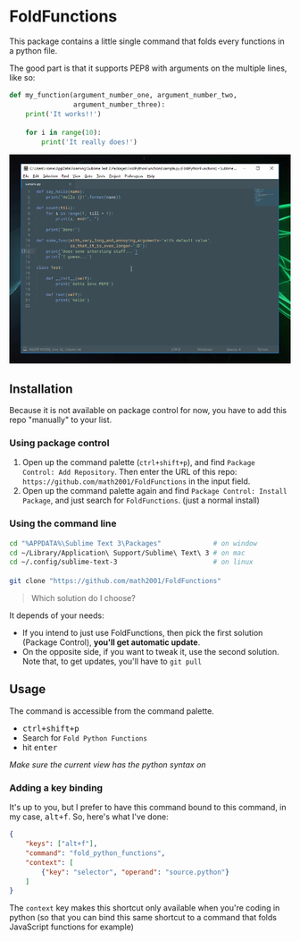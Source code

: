# FoldFunctions

This package contains a little single command that folds every functions in a python file.

The good part is that it supports PEP8 with arguments on the multiple lines, like so:

```python
def my_function(argument_number_one, argument_number_two,
                argument_number_three):
    print('It works!!')

    for i in range(10):
        print('It really does!')
```

![Example of folding with this package - FoldFunctions - through the command palette of Sublime Text](fold-python-functions.gif)

## Installation

Because it is not available on package control for now, you have to add this repo "manually" to your list.

### Using package control

1. Open up the command palette (`ctrl+shift+p`), and find `Package Control: Add Repository`. Then enter the URL of this repo: `https://github.com/math2001/FoldFunctions` in the input field.
2. Open up the command palette again and find `Package Control: Install Package`, and just search for `FoldFunctions`. (just a normal install)

### Using the command line

```bash
cd "%APPDATA%\Sublime Text 3\Packages"             # on window
cd ~/Library/Application\ Support/Sublime\ Text\ 3 # on mac
cd ~/.config/sublime-text-3                        # on linux

git clone "https://github.com/math2001/FoldFunctions"
```

> Which solution do I choose?

It depends of your needs:

- If you intend to just use FoldFunctions, then pick the first solution (Package Control), **you'll get automatic update**.
- On the opposite side, if you want to tweak it, use the second solution. Note that, to get updates, you'll have to `git pull`

## Usage


The command is accessible from the command palette. 

- <kbd>ctrl+shift+p</kbd>
- Search for `Fold Python Functions`
- hit <kbd>enter</kbd>

*Make sure the current view has the python syntax on*


### Adding a key binding

It's up to you, but I prefer to have this command bound to this command, in my case, <kbd>alt+f</kbd>. So, here's what I've done:


```json
{
    "keys": ["alt+f"],
    "command": "fold_python_functions",
    "context": [
        {"key": "selector", "operand": "source.python"}
    ]
}
```

The `context` key makes this shortcut only available when you're coding in python (so that you can bind this same shortcut to a command that folds JavaScript functions for example)
